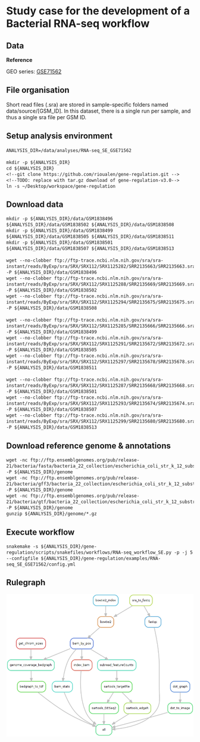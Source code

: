 # Study case for the development of a Bacterial RNA-seq workflow


## Data

**Reference**

GEO series: [GSE71562](http://www.ncbi.nlm.nih.gov/geo/query/acc.cgi?acc=GSE71562)

## File organisation

Short read files (.sra) are stored in sample-specific folders named data/source/[GSM_ID].
In this dataset, there is a single run per sample, and thus a single sra file per GSM ID. 

## Setup analysis environment
```
ANALYSIS_DIR=/data/analyses/RNA-seq_SE_GSE71562

mkdir -p ${ANALYSIS_DIR}
cd ${ANALYSIS_DIR}
<!--git clone https://github.com/rioualen/gene-regulation.git -->
<!--TODO: replace with tar.gz download of gene-regulation-v3.0-->
ln -s ~/Desktop/workspace/gene-regulation
```
## Download data
```
mkdir -p ${ANALYSIS_DIR}/data/GSM1838496 ${ANALYSIS_DIR}/data/GSM1838502 ${ANALYSIS_DIR}/data/GSM1838508 
mkdir -p ${ANALYSIS_DIR}/data/GSM1838499 ${ANALYSIS_DIR}/data/GSM1838505 ${ANALYSIS_DIR}/data/GSM1838511
mkdir -p ${ANALYSIS_DIR}/data/GSM1838501 ${ANALYSIS_DIR}/data/GSM1838507 ${ANALYSIS_DIR}/data/GSM1838513

wget --no-clobber ftp://ftp-trace.ncbi.nlm.nih.gov/sra/sra-instant/reads/ByExp/sra/SRX/SRX112/SRX1125282/SRR2135663/SRR2135663.sra -P ${ANALYSIS_DIR}/data/GSM1838496
wget --no-clobber ftp://ftp-trace.ncbi.nlm.nih.gov/sra/sra-instant/reads/ByExp/sra/SRX/SRX112/SRX1125288/SRR2135669/SRR2135669.sra -P ${ANALYSIS_DIR}/data/GSM1838502
wget --no-clobber ftp://ftp-trace.ncbi.nlm.nih.gov/sra/sra-instant/reads/ByExp/sra/SRX/SRX112/SRX1125294/SRR2135675/SRR2135675.sra -P ${ANALYSIS_DIR}/data/GSM1838508

wget --no-clobber ftp://ftp-trace.ncbi.nlm.nih.gov/sra/sra-instant/reads/ByExp/sra/SRX/SRX112/SRX1125285/SRR2135666/SRR2135666.sra -P ${ANALYSIS_DIR}/data/GSM1838499
wget --no-clobber ftp://ftp-trace.ncbi.nlm.nih.gov/sra/sra-instant/reads/ByExp/sra/SRX/SRX112/SRX1125291/SRR2135672/SRR2135672.sra -P ${ANALYSIS_DIR}/data/GSM1838505
wget --no-clobber ftp://ftp-trace.ncbi.nlm.nih.gov/sra/sra-instant/reads/ByExp/sra/SRX/SRX112/SRX1125297/SRR2135678/SRR2135678.sra -P ${ANALYSIS_DIR}/data/GSM1838511

wget --no-clobber ftp://ftp-trace.ncbi.nlm.nih.gov/sra/sra-instant/reads/ByExp/sra/SRX/SRX112/SRX1125287/SRR2135668/SRR2135668.sra -P ${ANALYSIS_DIR}/data/GSM1838501
wget --no-clobber ftp://ftp-trace.ncbi.nlm.nih.gov/sra/sra-instant/reads/ByExp/sra/SRX/SRX112/SRX1125293/SRR2135674/SRR2135674.sra -P ${ANALYSIS_DIR}/data/GSM1838507
wget --no-clobber ftp://ftp-trace.ncbi.nlm.nih.gov/sra/sra-instant/reads/ByExp/sra/SRX/SRX112/SRX1125299/SRR2135680/SRR2135680.sra -P ${ANALYSIS_DIR}/data/GSM1838513
```
## Download reference genome & annotations
```
wget -nc ftp://ftp.ensemblgenomes.org/pub/release-21/bacteria/fasta/bacteria_22_collection/escherichia_coli_str_k_12_substr_mg1655/dna/Escherichia_coli_str_k_12_substr_mg1655.GCA_000005845.1.21.dna.genome.fa.gz -P ${ANALYSIS_DIR}/genome
wget -nc ftp://ftp.ensemblgenomes.org/pub/release-21/bacteria/gff3/bacteria_22_collection/escherichia_coli_str_k_12_substr_mg1655/Escherichia_coli_str_k_12_substr_mg1655.GCA_000005845.1.21.gff3.gz -P ${ANALYSIS_DIR}/genome
wget -nc ftp://ftp.ensemblgenomes.org/pub/release-21/bacteria/gtf/bacteria_22_collection/escherichia_coli_str_k_12_substr_mg1655/Escherichia_coli_str_k_12_substr_mg1655.GCA_000005845.1.21.gtf.gz -P ${ANALYSIS_DIR}/genome
gunzip ${ANALYSIS_DIR}/genome/*.gz
```

## Execute workflow
```
snakemake -s ${ANALYSIS_DIR}/gene-regulation/scripts/snakefiles/workflows/RNA-seq_workflow_SE.py -p -j 5 --configfile ${ANALYSIS_DIR}/gene-regulation/examples/RNA-seq_SE_GSE71562/config.yml
```
## Rulegraph

![](rulegraph.png)

